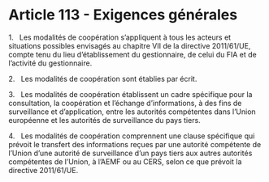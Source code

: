 # Article 113 - Exigences générales


1.   Les modalités de coopération s’appliquent à tous les acteurs et situations possibles envisagés au chapitre VII de la directive 2011/61/UE, compte tenu du lieu d’établissement du gestionnaire, de celui du FIA et de l’activité du gestionnaire.

2.   Les modalités de coopération sont établies par écrit.

3.   Les modalités de coopération établissent un cadre spécifique pour la consultation, la coopération et l’échange d’informations, à des fins de surveillance et d’application, entre les autorités compétentes dans l’Union européenne et les autorités de surveillance du pays tiers.

4.   Les modalités de coopération comprennent une clause spécifique qui prévoit le transfert des informations reçues par une autorité compétente de l’Union d’une autorité de surveillance d’un pays tiers aux autres autorités compétentes de l’Union, à l’AEMF ou au CERS, selon ce que prévoit la directive 2011/61/UE.
